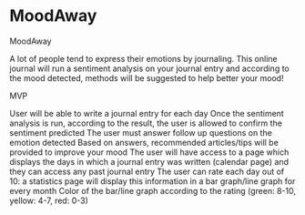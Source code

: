 # MoodAway
MoodAway

A lot of people tend to express their emotions by journaling. This online journal will run a sentiment analysis on your journal entry and according to the mood detected, methods will be suggested to help better your mood!​

MVP

User will be able to write a journal entry for each day
Once the sentiment analysis is run, according to the result, the user is allowed to confirm the sentiment predicted
The user must answer follow up questions on the emotion detected
Based on answers, recommended articles/tips will be provided to improve your mood
The user will have access to a page which displays the days in which a journal entry was written (calendar page) and they can access any past journal entry
The user can rate each day out of 10: a statistics page will display this information in a bar graph/line graph for every month
Color of the bar/line graph according to the rating (green: 8-10, yellow: 4-7, red: 0-3)​

